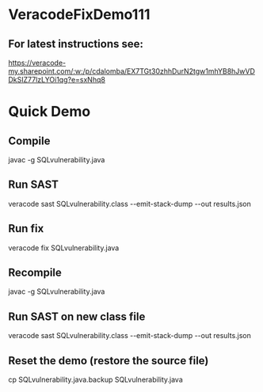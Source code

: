 # VeracodeFixDemo111

## For latest instructions see: 
https://veracode-my.sharepoint.com/:w:/p/cdalomba/EX7TGt30zhhDurN2tgw1mhYB8hJwVDDkSIZ77lzLYOi1qg?e=sxNhq8

# Quick Demo
## Compile

javac -g SQLvulnerability.java

## Run SAST

veracode sast SQLvulnerability.class --emit-stack-dump --out results.json

## Run fix

veracode fix SQLvulnerability.java

## Recompile

javac -g SQLvulnerability.java

## Run SAST on new class file

veracode sast SQLvulnerability.class --emit-stack-dump --out results.json

## Reset the demo (restore the source file)

cp SQLvulnerability.java.backup SQLvulnerability.java
